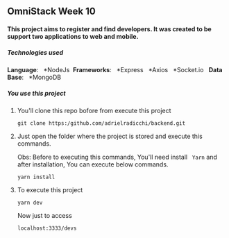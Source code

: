 ## OmniStack Week 10

#### This project aims to register and find developers. It was created to be support two applications to web and mobile.

##### Technologies used
 
**Language**: &nbsp;
        *NodeJs&nbsp;
**Frameworks**: &nbsp;
        *Express &nbsp;
        *Axios &nbsp;
        *Socket.io &nbsp;
**Data Base**: &nbsp;
        *MongoDB &nbsp;

##### You use this project 

1. You'll clone this repo bofore from execute this project 

    ``` 
    git clone https:/github.com/adrielradicchi/backend.git 
    ``` 

2. Just open the folder where the project is stored and execute this commands.

    Obs: Before to executing this commands, You'll need install ``` Yarn``` and after installation, You can execute below commands. 

    ``` 
    yarn install 
    ```
3. To execute this project 

    ``` 
    yarn dev 
    ```

    Now just to access 

    ``` 
    localhost:3333/devs
    ```
